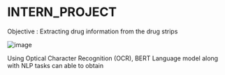 # INTERN_PROJECT
Objective : Extracting drug information from the drug strips


![image](https://github.com/mugesh201/INTERN_PROJECT/assets/140939505/b7ac3c62-da77-469e-9cd5-e6cb7f705c84)






Using Optical Character Recognition (OCR),  BERT Language model along with NLP tasks can able to obtain 
